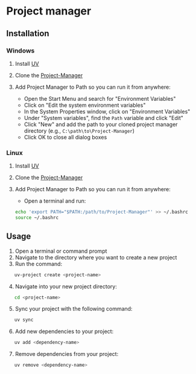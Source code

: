 # Project manager

## Installation

### Windows

1. Install [UV](https://docs.astral.sh/uv/getting-started/installation/#standalone-installer)

2. Clone the [Project-Manager](https://github.com/Aprigio4/Project-Manager)

3. Add Project Manager to Path so you can run it from anywhere:
   - Open the Start Menu and search for "Environment Variables"
   - Click on "Edit the system environment variables"
   - In the System Properties window, click on "Environment Variables"
   - Under "System variables", find the `Path` variable and click "Edit"
   - Click "New" and add the path to your cloned project manager directory (e.g., `C:\path\to\Project-Manager`)
   - Click OK to close all dialog boxes

### Linux

1. Install [UV](https://docs.astral.sh/uv/getting-started/installation/#standalone-installer)

2. Clone the [Project-Manager](https://github.com/Aprigio4/Project-Manager)

3. Add Project Manager to Path so you can run it from anywhere:
   - Open a terminal and run:
   ```bash
   echo 'export PATH="$PATH:/path/to/Project-Manager"' >> ~/.bashrc
   source ~/.bashrc
   ```
## Usage
1. Open a terminal or command prompt
2. Navigate to the directory where you want to create a new project
3. Run the command:
```bash
   uv-project create <project-name>
```
4. Navigate into your new project directory:
```bash
   cd <project-name>
```
5. Sync your project with the following command:
```bash
   uv sync
```
6. Add new dependencies to your project:
```bash
   uv add <dependency-name>
```
7. Remove dependencies from your project:
```bash
   uv remove <dependency-name>
```